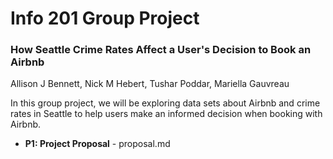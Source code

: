# Info 201 Group Project
### How Seattle Crime Rates Affect a User's Decision to Book an Airbnb
Allison J Bennett, Nick M Hebert, Tushar Poddar, Mariella Gauvreau

In this group project, we will be exploring data sets about Airbnb and crime rates in Seattle to help users make an informed decision when booking with Airbnb.

- **P1: Project Proposal** - proposal.md
